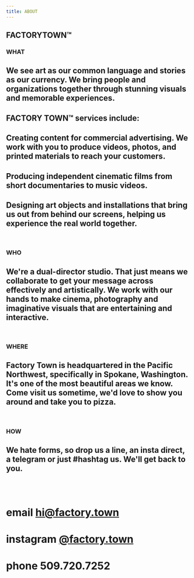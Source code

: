 ```yaml
---
title: ABOUT
---
```


## FACTORYTOWN™


### WHAT 

## We see art as our common language and stories as our currency. We bring people and organizations together through stunning visuals and memorable experiences. 

## FACTORY TOWN™ services include: 
## Creating content for commercial advertising. We work with you to produce videos, photos, and printed materials to reach your customers.

## Producing independent cinematic films from short documentaries to music videos. 

## Designing art objects and installations that bring us out from behind our screens, helping us experience the real world together.

<BR>

### WHO

## We're a dual-director studio. That just means we collaborate to get your message across effectively and artistically. We work with our hands to make cinema, photography and imaginative visuals that are entertaining and interactive.

<BR>

### WHERE

## Factory Town is headquartered in the Pacific Northwest, specifically in Spokane, Washington. It's one of the most beautiful areas we know. Come visit us sometime, we'd love to show you around and take you to pizza.

<BR>

### HOW

## We hate forms, so drop us a line, an insta direct, a telegram or just #hashtag us. We'll get back to you.

<BR>
<BR>

# email <a href="mailto:hi@factory.town" class="js-no-ajax">hi@factory.town</a>

# instagram [@factory.town](http://instagram.com/factory.town)

# phone 509.720.7252
